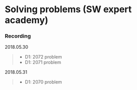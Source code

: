 # Solving problems (SW expert academy)

### Recording

2018.05.30
>- D1: 2072 problem
>- D1: 2071 problem

2018.05.31
>- D1: 2070 problem
